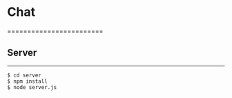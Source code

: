 # Chat
========================

## Server
------------------------

    $ cd server
    $ npm install
    $ node server.js

